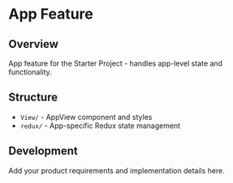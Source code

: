 # App Feature

## Overview

App feature for the Starter Project - handles app-level state and functionality.

## Structure

- `View/` - AppView component and styles
- `redux/` - App-specific Redux state management

## Development

Add your product requirements and implementation details here.
